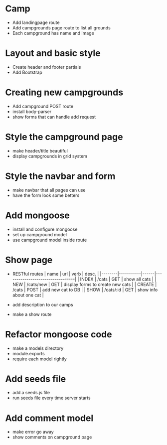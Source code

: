 # Camp

* Add landingpage route
* Add campgrounds page route to list all grounds
* Each campground has name and image

# Layout and basic style

* Create header and footer partials
* Add Bootstrap

# Creating new campgrounds

* Add campground POST route
* install body-parser
* show forms that can handle add request

# Style the campground page

* make header/title beautiful
* display campgrounds in grid system

# Style the navbar and form

* make navbar that all pages can use
* have the form look some betters

# Add mongoose

* install and configure mongoose
* set up campground model
* use campground model inside route

# Show page

* RESTful routes
	| name   | url       | verb | desc.                            |
	|--------|-----------|------|----------------------------------|
	| INDEX  | /cats     | GET  | show all cats                    |
	| NEW    | /cats/new | GET  | display forms to create new cats |
	| CREATE | /cats     | POST | add new cat to DB                |
	| SHOW   | /cats/:id | GET  | show info about one cat          |

* add description to our camps
* make a show route

# Refactor mongoose code

* make a models directory
* module.exports
* require each model rightly

# Add seeds file

* add a seeds.js file
* run seeds file every time server starts

# Add comment model

* make error go away
* show comments on campground page